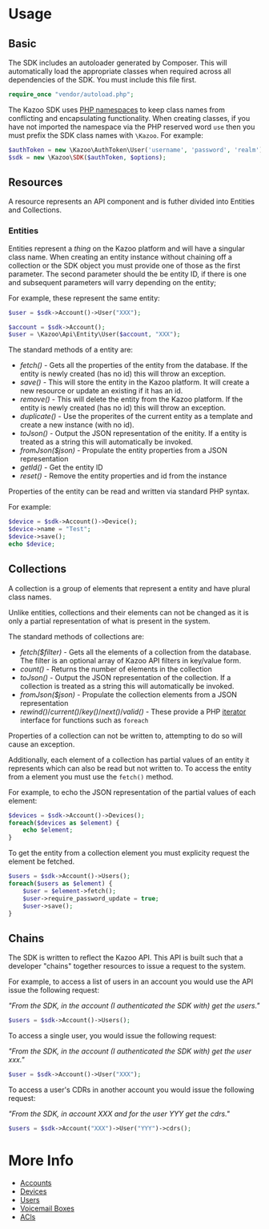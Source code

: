 # Usage

## Basic

The SDK includes an autoloader generated by Composer.  This will automatically load the appropriate classes when required across all dependencies of the SDK.  You must include this file first.
```php
require_once "vendor/autoload.php";
```

The Kazoo SDK uses [PHP namespaces](http://php.net/manual/en/language.namespaces.php) to keep class names from conflicting and encapsulating functionality.  When creating classes, if you have not imported the namespace via the PHP reserved word `use` then you must prefix the SDK class names with `\Kazoo`.  For example:
```php
$authToken = new \Kazoo\AuthToken\User('username', 'password', 'realm');
$sdk = new \Kazoo\SDK($authToken, $options);
```

## Resources

A resource represents an API component and is futher divided into Entities and Collections.

### Entities

Entities represent a _thing_ on the Kazoo platform and will have a singular class name.  When creating an entity instance without chaining off a collection or the SDK object you must provide one of those as the first parameter.  The second parameter should the be entity ID, if there is one and subsequent parameters will varry depending on the entity;

For example, these represent the same entity:
```php
$user = $sdk->Account()->User("XXX");

$account = $sdk->Account();
$user = \Kazoo\Api\Entity\User($account, "XXX");
```

The standard methods of a entity are:
* *fetch()* - Gets all the properties of the entity from the database.  If the entity is newly created (has no id) this will throw an exception.
* *save()* - This will store the entity in the Kazoo platform.  It will create a new resource or update an existing if it has an id.
* *remove()* - This will delete the entity from the Kazoo platform.  If the entity is newly created (has no id) this will throw an exception.
* *duplicate()* - Use the properites of the current entity as a template and create a new instance (with no id).
* *toJson()* - Output the JSON representation of the enitity.  If a entity is treated as a string this will automatically be invoked.
* *fromJson($json)* - Propulate the entity properties from a JSON representation
* *getId()* - Get the entity ID
* *reset()* - Remove the entity properties and id from the instance

Properties of the entity can be read and written via standard PHP syntax.

For example:
```php
$device = $sdk->Account()->Device();
$device->name = "Test";
$device->save();
echo $device;
```

## Collections

A collection is a group of elements that represent a entity and have plural class names.

Unlike entities, collections and their elements can not be changed as it is only a partial representation of what is present in the system.

The standard methods of collections are:
* *fetch($filter)* - Gets all the elements of a collection from the database.  The filter is an optional array of Kazoo API filters in key/value form.
* *count()* - Returns the number of elements in the collection
* *toJson()* - Output the JSON representation of the collection.  If a collection is treated as a string this will automatically be invoked.
* *fromJson($json)* - Propulate the collection elements from a JSON representation
* *rewind()*/*current()*/*key()*/*next()*/*valid()* - These provide a PHP [iterator](http://php.net/manual/en/class.iterator.php) interface for functions such as `foreach`

Properties of a collection can not be written to, attempting to do so will cause an exception.

Additionally, each element of a collection has partial values of an entity it represents which can also be read but not written to.  To access the entity from a element you must use the `fetch()` method.

For example, to echo the JSON representation of the partial values of each element:
```php
$devices = $sdk->Account()->Devices();
foreach($devices as $element) {
    echo $element;
}
```

To get the entity from a collection element you must explicity request the element be fetched.
```php
$users = $sdk->Account()->Users();
foreach($users as $element) {
    $user = $element->fetch();
    $user->require_password_update = true;
    $user->save();
}
```

## Chains

The SDK is written to reflect the Kazoo API.  This API is built such that a developer "chains" together resources to issue a request to the system.

For example, to access a list of users in an account you would use the API issue the following request:

_"From the SDK, in the account (I authenticated the SDK with) get the users."_
```php
$users = $sdk->Account()->Users();
```

To access a single user, you would issue the following request:

_"From the SDK, in the account (I authenticated the SDK with) get the user xxx."_
```php
$user = $sdk->Account()->User("XXX");
```

To access a user's CDRs in another account you would issue the following request:

_"From the SDK, in account XXX and for the user YYY get the cdrs."_
```php
$users = $sdk->Account("XXX")->User("YYY")->cdrs();
```

# More Info
* [Accounts](accounts.md)
* [Devices](devices.md)
* [Users](users.md)
* [Voicemail Boxes](vmboxes.md)
* [ACls](acls.md)
